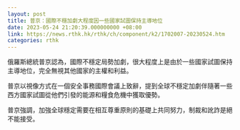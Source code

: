 ```yaml
---
layout: post
title: 普京：國際不穩加劇大程度因一些國家試圖保持主導地位
date: 2023-05-24 21:20:39.000000000 +08:00
link: https://news.rthk.hk/rthk/ch/component/k2/1702007-20230524.htm
categories: rthk
---
```


俄羅斯總統普京認為，國際不穩定局勢加劇，很大程度上是由於一些國家試圖保持主導地位，完全無視其他國家的主權和利益。

普京以視像方式在一個安全事務國際會議上致辭，提到全球不穩定加劇伴隨著一些西方國家試圖從他們引發的能源和糧食危機中獲取優勢。

普京強調，加強全球穩定需要在相互尊重原則的基礎上共同努力，制裁和訛詐是絕不能接受。
